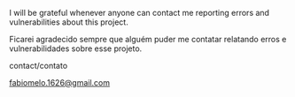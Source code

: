 I will be grateful whenever anyone can contact me reporting errors and vulnerabilities about this project.

Ficarei agradecido sempre que alguém puder me contatar relatando erros e vulnerabilidades sobre esse projeto.

contact/contato

fabiomelo.1626@gmail.com
